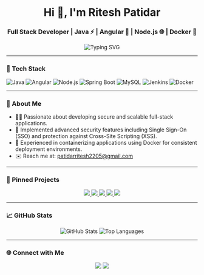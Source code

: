 <h1 align="center">Hi 👋, I'm Ritesh Patidar</h1>
<h3 align="center">Full Stack Developer | Java ⚡ | Angular 🚀 | Node.js 🌐 | Docker 🐳</h3>

<p align="center">
  <img src="https://readme-typing-svg.herokuapp.com?center=true&vCenter=true&width=800&lines=Building+Scalable+Applications+with+Modern+Tech+Stacks;Passionate+About+Clean+Code+and+Best+Practices;Exploring+DevOps+and+CI/CD+Pipelines" alt="Typing SVG" />
</p>

---

### 🔧 Tech Stack

![Java](https://img.shields.io/badge/Java-007396?style=for-the-badge&logo=java&logoColor=white)
![Angular](https://img.shields.io/badge/Angular-DD0031?style=for-the-badge&logo=angular&logoColor=white)
![Node.js](https://img.shields.io/badge/Node.js-339933?style=for-the-badge&logo=node.js&logoColor=white)
![Spring Boot](https://img.shields.io/badge/Spring%20Boot-6DB33F?style=for-the-badge&logo=spring-boot&logoColor=white)
![MySQL](https://img.shields.io/badge/MySQL-4479A1?style=for-the-badge&logo=mysql&logoColor=white)
![Jenkins](https://img.shields.io/badge/Jenkins-D24939?style=for-the-badge&logo=jenkins&logoColor=white)
![Docker](https://img.shields.io/badge/Docker-2496ED?style=for-the-badge&logo=docker&logoColor=white)

---

### 🧩 About Me

- 👨‍💻 Passionate about developing secure and scalable full-stack applications.
- 🔐 Implemented advanced security features including Single Sign-On (SSO) and protection against Cross-Site Scripting (XSS).
- 🐳 Experienced in containerizing applications using Docker for consistent deployment environments.
- ✉️ Reach me at: [patidarritesh2205@gmail.com](mailto:patidarritesh2205@gmail.com)

---

### 📌 Pinned Projects

<p align="center">
  <a href="https://github.com/patidarritesh2/project-4">
    <img src="https://github-readme-stats.vercel.app/api/pin/?username=patidarritesh2&repo=project-4" />
  </a>
  <a href="https://github.com/patidarritesh2/project_3">
    <img src="https://github-readme-stats.vercel.app/api/pin/?username=patidarritesh2&repo=project_3" />
  </a>
  <a href="https://github.com/patidarritesh2/project10">
    <img src="https://github-readme-stats.vercel.app/api/pin/?username=patidarritesh2&repo=project10" />
  </a>
  <a href="https://github.com/patidarritesh2/Jenkins">
    <img src="https://github-readme-stats.vercel.app/api/pin/?username=patidarritesh2&repo=Jenkins" />
  </a>
  <a href="https://github.com/patidarritesh2/emailassiment">
    <img src="https://github-readme-stats.vercel.app/api/pin/?username=patidarritesh2&repo=emailassiment" />
  </a>
</p>

---

### 📈 GitHub Stats

<p align="center">
  <img src="https://github-readme-stats.vercel.app/api?username=patidarritesh2&show_icons=true&theme=radical" alt="GitHub Stats" />
  <img src="https://github-readme-stats.vercel.app/api/top-langs/?username=patidarritesh2&layout=compact&theme=radical" alt="Top Languages" />
</p>

---

### 🌐 Connect with Me

<p align="center">
  <a href="https://linkedin.com/in/yourprofile"><img src="https://img.shields.io/badge/LinkedIn-blue?style=for-the-badge&logo=linkedin&logoColor=white" /></a>
  <a href="https://yourportfolio.com"><img src="https://img.shields.io/badge/Portfolio-222222?style=for-the-badge&logo=vercel&logoColor=white" /></a>
</p>
